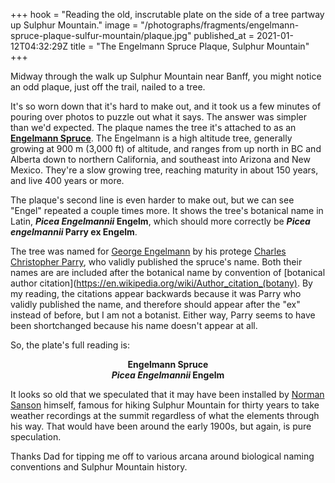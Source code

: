 +++
hook = "Reading the old, inscrutable plate on the side of a tree partway up Sulphur Mountain."
image = "/photographs/fragments/engelmann-spruce-plaque-sulfur-mountain/plaque.jpg"
published_at = 2021-01-12T04:32:29Z
title = "The Engelmann Spruce Plaque, Sulphur Mountain"
+++

Midway through the walk up Sulphur Mountain near Banff, you might notice an odd plaque, just off the trail, nailed to a tree.

It's so worn down that it's hard to make out, and it took us a few minutes of pouring over photos to puzzle out what it says. The answer was simpler than we'd expected. The plaque names the tree it's attached to as an [**Engelmann Spruce**](https://en.wikipedia.org/wiki/Picea_engelmannii). The Engelmann is a high altitude tree, generally growing at 900 m (3,000 ft) of altitude, and ranges from up north in BC and Alberta down to northern California, and southeast into Arizona and New Mexico. They're a slow growing tree, reaching maturity in about 150 years, and live 400 years or more.

The plaque's second line is even harder to make out, but we can see "Engel" repeated a couple times more. It shows the tree's botanical name in Latin, **_Picea Engelmannii_ Engelm**, which should more correctly be **_Picea engelmannii_ Parry ex Engelm**.

The tree was named for [George Engelmann](https://en.wikipedia.org/wiki/George_Engelmann) by his protege [Charles Christopher Parry](https://en.wikipedia.org/wiki/Charles_Christopher_Parry), who validly published the spruce's name. Both their names are are included after the botanical name by convention of [botanical author citation](https://en.wikipedia.org/wiki/Author_citation_(botany). By my reading, the citations appear backwards because it was Parry who validly published the name, and therefore should appear after the "ex" instead of before, but I am not a botanist. Either way, Parry seems to have been shortchanged because his name doesn't appear at all.

So, the plate's full reading is:

<p style="text-align: center;">
    <strong>Engelmann Spruce</strong><br>
    <strong><em>Picea Engelmannii</em> Engelm</strong>
</p>

It looks so old that we speculated that it may have been installed by [Norman Sanson](https://banff.ca/492/Norman-Sanson) himself, famous for hiking Sulphur Mountain for thirty years to take weather recordings at the summit regardless of what the elements through his way. That would have been around the early 1900s, but again, is pure speculation.

Thanks Dad for tipping me off to various arcana around biological naming conventions and Sulphur Mountain history.
